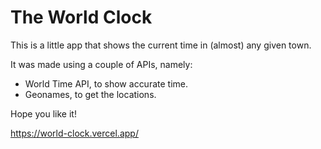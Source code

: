 # The World Clock


This is a little app that shows the current time in (almost) any given town.

It was made using a couple of APIs, namely:
- World Time API, to show accurate time.
- Geonames, to get the locations.

Hope you like it!

https://world-clock.vercel.app/
